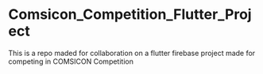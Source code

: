 # Comsicon_Competition_Flutter_Project
This is a repo maded for collaboration on a flutter firebase project made for competing in COMSICON Competition

